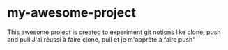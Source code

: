 # my-awesome-project
This awesome project is created to experiment git notions like clone, push and pull
J'ai réussi à faire clone, pull et je m'apprête à faire push"